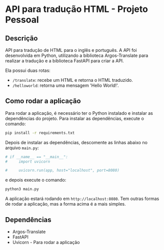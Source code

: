 # API para tradução HTML - Projeto Pessoal

## Descrição

API para tradução de HTML para o inglês e português. A API foi desenvolvida em Python, utilizando a biblioteca Argos-Translate para realizar a tradução e a biblioteca FastAPI para criar a API.

Ela possui duas rotas:

- `/translate`: recebe um HTML e retorna o HTML traduzido.
- `/helloworld`: retorna uma mensagem 'Hello World!'.

## Como rodar a aplicação

Para rodar a aplicação, é necessário ter o Python instalado e instalar as dependências do projeto. Para instalar as dependências, execute o comando:

```bash
pip install -r requirements.txt
```

Depois de instalar as dependências, descomente as linhas abaixo no arquivo `main.py`:

```python
# if __name__ == "__main__":
#     import uvicorn

#     uvicorn.run(app, host="localhost", port=8080)
```

e depois execute o comando:

```bash
python3 main.py
```

A aplicação estará rodando em `http://localhost:8080`.
Tem outras formas de rodar a aplicação, mas a forma acima é a mais simples.

## Dependências

- Argos-Translate
- FastAPI
- Uvicorn - Para rodar a aplicação
